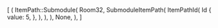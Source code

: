 [
    (
        ItemPath::Submodule(
            Room32,
            SubmoduleItemPath(
                ItemPathId(
                    Id {
                        value: 5,
                    },
                ),
            ),
        ),
        None,
    ),
]